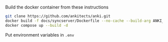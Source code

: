 Build the docker container from these instructions

```bash
git clone https://github.com/ankitects/anki.git
docker build -f docs/syncserver/Dockerfile --no-cache --build-arg ANKI_VERSION=24.11 -t anki-sync-server .
docker compose up --build -d
```

Put environment variables in `.env`